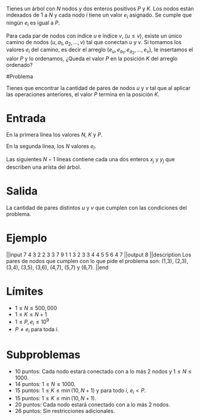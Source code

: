 Tienes un árbol con $N$ nodos y dos enteros positivos $P$ y $K$. Los nodos están indexados de $1$ a $N$ y cada nodo $i$ tiene un valor $e_i$ asignado. Se cumple que ningún $e_i$ es igual a $P$.

Para cada par de nodos con índice $u$ e índice $v$,  ($u \leq v$), existe un único camino de nodos ($u,a_1, a_2, ...,v$) tal que conectan $u$ y $v$. Si tomamos los valores $e_i$ del camino, es decir el arreglo ($e_u, e_{a_1}, e_{a_2}, ..., e_v$), le insertamos el valor $P$ y lo ordenamos, ¿Queda el valor $P$ en la posición $K$ del arreglo ordenado?

#Problema

Tienes que encontrar la cantidad de pares de nodos $u$ y $v$ tal que al aplicar las operaciones anteriores, el valor $P$ termina en la posición $K$.

# Entrada

En la primera línea los valores $N$, $K$ y $P$.

En la segunda línea, los $N$ valores $e_i$.

Las siguientes $N-1$ líneas contiene cada una dos enteros $x_j$ y $y_j$ que describen una arísta del árbol.


# Salida

La cantidad de pares distintos $u$ y $v$ que cumplen con las condiciones del problema.

# Ejemplo

||input
7 4 3
2 2 3 3 7 9 1
1 3
2 3
3 4
4 5
5 6
4 7
||output
8
||description
Los pares de nodos que cumplen con lo que pide el problema son:
(1,3), (2,3), (3,4), (3,5), (3,6), (4,7), (5,7) y (6,7).
||end

# Límites

* $1 \leq N \leq 500,000$
* $1 \leq K \leq N+1$
* $1 \leq P, e_i \leq 10^9$
* $P \neq e_i$ para toda $i$.


# Subproblemas

* 10 puntos: Cada nodo estará conectado con a lo más 2 nodos y $1 \leq N \leq 1000$.
* 14 puntos: $1 \leq N \leq 1000$.
* 15 puntos: $1 \leq K \leq \min(10, N+1)$ y para todo $i$, $e_i < P$.
* 15 puntos: $1 \leq K \leq \min(10, N+1)$.
* 20 puntos: Cada nodo estará conectado con a lo más 2 nodos.
* 26 puntos: Sin restricciones adicionales.

